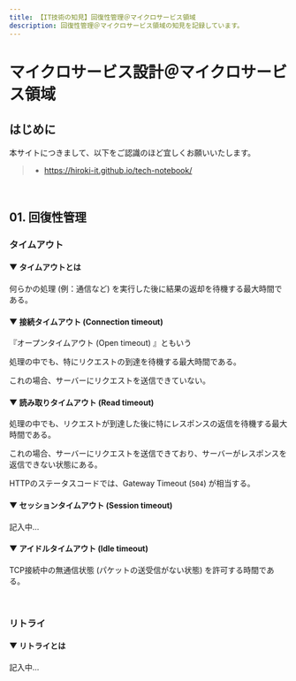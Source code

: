 ```yaml
---
title: 【IT技術の知見】回復性管理＠マイクロサービス領域
description: 回復性管理＠マイクロサービス領域の知見を記録しています。
---
```


# マイクロサービス設計＠マイクロサービス領域

## はじめに

本サイトにつきまして、以下をご認識のほど宜しくお願いいたします。

> - https://hiroki-it.github.io/tech-notebook/

<br>

## 01. 回復性管理

### タイムアウト

#### ▼ タイムアウトとは

何らかの処理 (例：通信など) を実行した後に結果の返却を待機する最大時間である。

#### ▼ 接続タイムアウト (Connection timeout)

『オープンタイムアウト (Open timeout) 』ともいう

処理の中でも、特にリクエストの到達を待機する最大時間である。

これの場合、サーバーにリクエストを送信できていない。

#### ▼ 読み取りタイムアウト (Read timeout)

処理の中でも、リクエストが到達した後に特にレスポンスの返信を待機する最大時間である。

これの場合、サーバーにリクエストを送信できており、サーバーがレスポンスを返信できない状態にある。

HTTPのステータスコードでは、Gateway Timeout (`504`) が相当する。

#### ▼ セッションタイムアウト (Session timeout)

記入中...

#### ▼ アイドルタイムアウト (Idle timeout)

TCP接続中の無通信状態 (パケットの送受信がない状態) を許可する時間である。

<br>

### リトライ

#### ▼ リトライとは

記入中...

<br>
